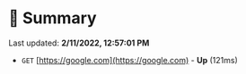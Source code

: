 # 📖 Summary
Last updated: **2/11/2022, 12:57:01 PM**

- `GET` [https://google.com](https://google.com) - **Up** (121ms)

